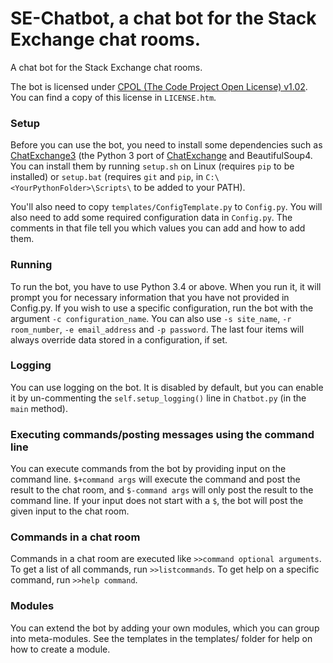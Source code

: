 # SE-Chatbot, a chat bot for the Stack Exchange chat rooms. #

A chat bot for the Stack Exchange chat rooms.

The bot is licensed under [CPOL (The Code Project Open License) v1.02](http://www.codeproject.com/info/cpol10.aspx). You can find a copy of this license in `LICENSE.htm`.

### Setup ###

Before you can use the bot, you need to install some dependencies such as [ChatExchange3](https://github.com/ByteCommander/ChatExchange3) (the Python 3 port of [ChatExchange](https://github.com/Manishearth/ChatExchange) and BeautifulSoup4. You can install them by running `setup.sh` on Linux (requires `pip` to be installed) or `setup.bat` (requires `git` and `pip`, in `C:\<YourPythonFolder>\Scripts\` to be added to your PATH).

You'll also need to copy `templates/ConfigTemplate.py` to `Config.py`. You will also need to add some required configuration data in `Config.py`. The comments in that file tell you which values you can add and how to add them.

### Running ###
To run the bot, you have to use Python 3.4 or above. When you run it, it will prompt you for necessary information that you have not provided in Config.py. If you wish to use a specific configuration, run the bot with the argument `-c configuration_name`. You can also use `-s site_name`, `-r room_number`, `-e email_address` and `-p password`. The last four items will always override data stored in a configuration, if set.

### Logging ###

You can use logging on the bot. It is disabled by default, but you can enable it by un-commenting the `self.setup_logging()` line in `Chatbot.py` (in the `main` method).

### Executing commands/posting messages using the command line ###

You can execute commands from the bot by providing input on the command line. `$+command args` will execute the command and post the result to the chat room, and `$-command args` will only post the result to the command line. If your input does not start with a `$`, the bot will post the given input to the chat room.

### Commands in a chat room ###

Commands in a chat room are executed like `>>command optional arguments`. To get a list of all commands, run `>>listcommands`. To get help on a specific command, run `>>help command`.

### Modules ###

You can extend the bot by adding your own modules, which you can group into meta-modules. See the templates in the templates/ folder for help on how to create a module.
